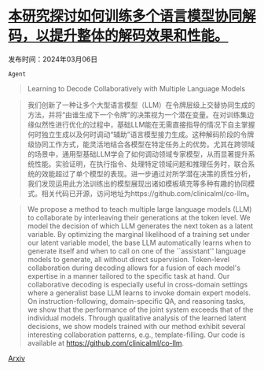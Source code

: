 # [本研究探讨如何训练多个语言模型协同解码，以提升整体的解码效果和性能。](https://arxiv.org/abs/2403.03870)

发布时间：2024年03月06日

`Agent`

> Learning to Decode Collaboratively with Multiple Language Models

> 我们创新了一种让多个大型语言模型（LLM）在令牌层级上交替协同生成的方法，并将“由谁生成下一个令牌”的决策视为一个潜在变量。在对训练集边缘似然性进行优化的过程中，基础LLM能在无需直接指导的情况下自主掌握何时独立生成以及何时调动“辅助”语言模型接力生成。这种解码阶段的令牌级协同工作方式，能灵活地结合各模型在特定任务上的优势。尤其在跨领域的场景中，通用型基础LLM学会了如何调动领域专家模型，从而显著提升系统性能。实验证明，在执行指令、处理特定领域问题和推理任务时，联合系统的效能超过了单个模型的表现。进一步通过对所学潜在决策的质性分析，我们发现运用此方法训练出的模型展现出诸如模板填充等多种有趣的协同模式。相关代码已开源，访问地址为https://github.com/clinicalml/co-llm。

> We propose a method to teach multiple large language models (LLM) to collaborate by interleaving their generations at the token level. We model the decision of which LLM generates the next token as a latent variable. By optimizing the marginal likelihood of a training set under our latent variable model, the base LLM automatically learns when to generate itself and when to call on one of the ``assistant'' language models to generate, all without direct supervision. Token-level collaboration during decoding allows for a fusion of each model's expertise in a manner tailored to the specific task at hand. Our collaborative decoding is especially useful in cross-domain settings where a generalist base LLM learns to invoke domain expert models. On instruction-following, domain-specific QA, and reasoning tasks, we show that the performance of the joint system exceeds that of the individual models. Through qualitative analysis of the learned latent decisions, we show models trained with our method exhibit several interesting collaboration patterns, e.g., template-filling. Our code is available at https://github.com/clinicalml/co-llm.

[Arxiv](https://arxiv.org/abs/2403.03870)